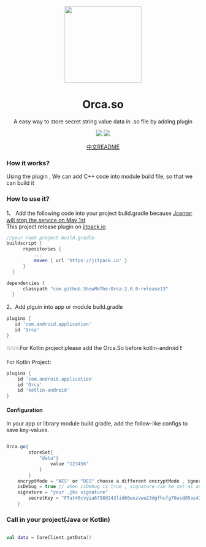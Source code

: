   
   
   
   
   <p align="center"><a href="https://github.com/ShowMeThe/Orca" target="_blank"><img width="200"src="https://github.com/ShowMeThe/Orca/blob/master/logo_cover.png"></a></p>
   <h1 align="center">Orca.so</h1>
   <p align="center">A easy way to store secret string value data in .so file by adding plugin</p>
   
   <p align="center">
   <a href="https://github.com/ShowMeThe/Orca"><img src = "https://img.shields.io/badge/Project-Orca.So-orange"></a>
   <img src = "https://img.shields.io/badge/Verion-2.0.0%2B-blue"></a>
   </p>
   
   
   <p align = "center">
     <a href="https://github.com/ShowMeThe/Orca/blob/master/README-ZH.md">中文README</a>
   </p>
   
   ### How it works?
   
   Using the plugin , We can add C++ code into module build file, so that we can build it
   
   
  ### How to use it?
  
 1、 Add the following code into your project build.gradle
 because <a href = "https://jfrog.com/blog/into-the-sunset-bintray-jcenter-gocenter-and-chartcenter/">Jcenter will stop the service on May 1st</a></br>
 This project release plugin on <a href="jitpack.io">jitpack.io</a>
  ```gradle
  //your root project build.gradle
  buildscript {
		repositories {
			...
			maven { url 'https://jitpack.io' }
		}
	}
 
  dependencies {
        classpath "com.github.ShowMeThe:Orca:2.0.0-release13"
    }
  
  ```
 2、Add plguin into app or module build.gradle
 ```gradle
 plugins {
    id 'com.android.application'
    id 'Orca'
}
 
 ```
:boom::boom::boom:For Kotlin project please add the Orca.So before kotlin-android :exclamation:

For Kotlin Project:

```gradle
plugins {
    id 'com.android.application'
    id 'Orca'
    id 'kotlin-android'
}

```

#### Configuration

In your app or library module build.gradle, add the follow-like configs to save key-values.

```gradle

Orca.go{
        storeSet{
            "data"{
                value "123456"
            }
        }
	encryptMode = "AES" or "DES" choose a different encryptMode , ignore case
 	isDebug = true // when isDebug is true , signature can be set as an empty string value. Default value is false
	signature = "your .jks signature"
        secretKey = "FTat46cvyia6758@243lid66wxzvwe23dgfhcfg76wsd@5as431aq1256dsaa211" //This is the default key , you must replace it
    }

```

### Call in your project(Java or Kotlin)

```kotlin

val data = CoreClient.getData()


```




 
